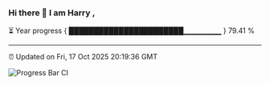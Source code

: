 ### Hi there 👋 I am Harry , 

⏳ Year progress { ███████████████████████▁▁▁▁▁▁▁ } 79.41 %

---

⏰ Updated on Fri, 17 Oct 2025 20:19:36 GMT

![Progress Bar CI](https://github.com/duykhang68/duykhang68/workflows/Progress%20Bar%20CI/badge.svg)
